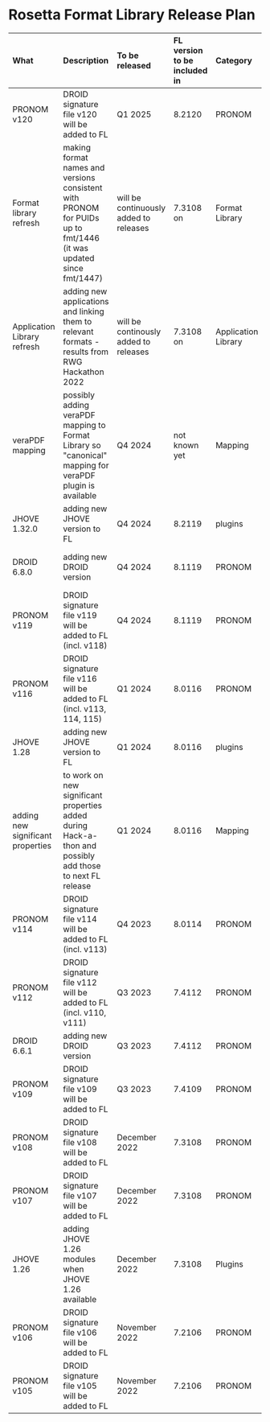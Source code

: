 # Rosetta Format Library Release Plan
| What        | Description           | To be released  | FL version to be included in | Category | Responsible | Status
| :------------- |:-------------| :-----| :-----| :-----| :-----| :-----|
| PRONOM v120  | DROID signature file v120 will be added to FL | Q1 2025 | 8.2120 | PRONOM | ANZ | waiting for PRONOM release
| Format library refresh  | making format names and versions consistent with PRONOM for PUIDs up to fmt/1446 (it was updated since fmt/1447) | will be continuously added to releases | 7.3108 on | Format Library | ANZ | ongoing
| Application Library refresh | adding new applications and linking them to relevant formats - results from RWG Hackathon 2022 | will be continously added to releases | 7.3108 on | Application Library | ANZ/KBNL | ongoing; first set of applications added to 7.3108
|veraPDF mapping|possibly adding veraPDF mapping to Format Library so "canonical" mapping for veraPDF plugin is available|Q4 2024|not known yet|Mapping|ANZ/TIB|on hold - veraPDF does not extract metadata anymore, only validator|
| JHOVE 1.32.0 | adding new JHOVE version to FL | Q4 2024 | 8.2119 | plugins | ANZ | **DONE - released 7/1/2025 in 8.2119**
| DROID 6.8.0 | adding new DROID version | Q4 2024 | 8.1119 | PRONOM | ANZ | **DONE - released 15/10/2024 in 8.1119**
| PRONOM v119  | DROID signature file v119 will be added to FL (incl. v118) | Q4 2024 | 8.1119 | PRONOM | ANZ | **DONE - released 15/10/2024 in 8.1119**
| PRONOM v116  | DROID signature file v116 will be added to FL (incl. v113, 114, 115) | Q1 2024 | 8.0116 | PRONOM | ANZ | **DONE - released 7/3/2024 in 8.0116**
| JHOVE 1.28 | adding new JHOVE version to FL | Q1 2024 | 8.0116 | plugins | ANZ | **DONE - released 7/3/2024 in 8.0116**
|adding new significant properties|to work on new significant properties added during Hack-a-thon and possibly add those to next FL release|Q1 2024|8.0116|Mapping|ANZ| **DONE - released 7/3/2024 in 8.0116**|
| PRONOM v114  | DROID signature file v114 will be added to FL (incl. v113) | Q4 2023 | 8.0114 | PRONOM | ANZ | **DONE - will be part of 8.0116**
| PRONOM v112  | DROID signature file v112 will be added to FL (incl. v110, v111) | Q3 2023 | 7.4112 | PRONOM | ANZ | **DONE - released 26/10/2023**
|DROID 6.6.1 | adding new DROID version | Q3 2023 | 7.4112 | PRONOM | ANZ | **DONE - released 26/10/2023**
|PRONOM v109|DROID signature file v109 will be added to FL|Q3 2023|7.4109|PRONOM|ANZ|**DONE - released 04/08/2023**|
|PRONOM v108|DROID signature file v108 will be added to FL|December 2022|7.3108|PRONOM|ANZ|**DONE - released 27/01/2023**|
|PRONOM v107|DROID signature file v107 will be added to FL|December 2022|7.3108|PRONOM|ANZ|**DONE - released 27/01/2023**|
|JHOVE 1.26|adding JHOVE 1.26 modules when JHOVE 1.26 available|December 2022|7.3108|Plugins|ANZ|**DONE - released 27/01/2023**|
|PRONOM v106|DROID signature file v106 will be added to FL|November 2022|7.2106|PRONOM|ANZ| **DONE - released 21/11/2022**|
|PRONOM v105|DROID signature file v105 will be added to FL|November 2022|7.2106|PRONOM|ANZ| **DONE - released 21/11/2022**|
